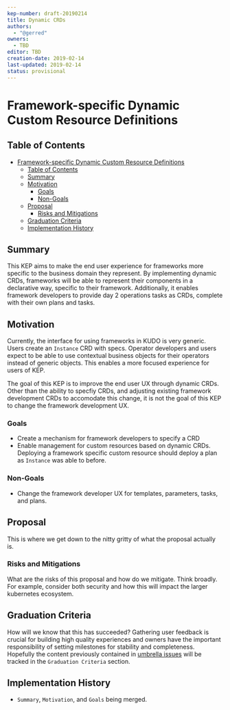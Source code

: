 ```yaml
---
kep-number: draft-20190214
title: Dynamic CRDs
authors:
  - "@gerred"
owners:
  - TBD
editor: TBD
creation-date: 2019-02-14
last-updated: 2019-02-14
status: provisional
---
```


# Framework-specific Dynamic Custom Resource Definitions

## Table of Contents

- [Framework-specific Dynamic Custom Resource Definitions](#framework-specific-dynamic-custom-resource-definitions)
  - [Table of Contents](#table-of-contents)
  - [Summary](#summary)
  - [Motivation](#motivation)
    - [Goals](#goals)
    - [Non-Goals](#non-goals)
  - [Proposal](#proposal)
    - [Risks and Mitigations](#risks-and-mitigations)
  - [Graduation Criteria](#graduation-criteria)
  - [Implementation History](#implementation-history)

## Summary

This KEP aims to make the end user experience for frameworks more specific to the business domain they represent. By implementing dynamic CRDs, frameworks will be able to represent their components in a declarative way, specific to their framework. Additionally, it enables framework developers to provide day 2 operations tasks as CRDs, complete with their own plans and tasks.

## Motivation

Currently, the interface for using frameworks in KUDO is very generic. Users create an `Instance` CRD with specs. Operator developers and users expect to be able to use contextual business objects for their operators instead of generic objects. This enables a more focused experience for users of KEP.

The goal of this KEP is to improve the end user UX through dynamic CRDs. Other than the ability to specfiy CRDs, and adjusting existing framework development CRDs to accomodate this change, it is not the goal of this KEP to change the framework development UX.

### Goals

- Create a mechanism for framework developers to specify a CRD
- Enable management for custom resources based on dynamic CRDs. Deploying a framework specific custom resource should deploy a plan as `Instance` was able to before.

### Non-Goals

- Change the framework developer UX for templates, parameters, tasks, and plans.

## Proposal

This is where we get down to the nitty gritty of what the proposal actually is.

### Risks and Mitigations

What are the risks of this proposal and how do we mitigate.
Think broadly.
For example, consider both security and how this will impact the larger kubernetes ecosystem.

## Graduation Criteria

How will we know that this has succeeded?
Gathering user feedback is crucial for building high quality experiences and owners have the important responsibility of setting milestones for stability and completeness.
Hopefully the content previously contained in [umbrella issues][] will be tracked in the `Graduation Criteria` section.

[umbrella issues]: https://github.com/kubernetes/kubernetes/issues/42752

## Implementation History

- `Summary`, `Motivation`, and `Goals` being merged.
